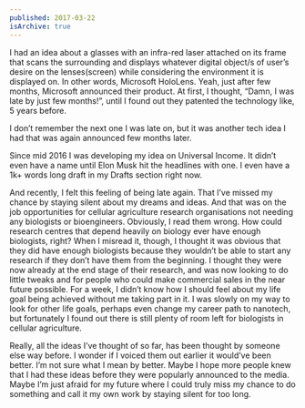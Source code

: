 ```yaml
---
published: 2017-03-22
isArchive: true
---
```


I had an idea about a glasses with an infra-red laser attached on its frame that scans the surrounding and displays whatever digital object/s of user’s desire on the lenses(screen) while considering the environment it is displayed on. In other words, Microsoft HoloLens. Yeah, just after few months, Microsoft announced their product. At first, I thought,&nbsp;“Damn, I was late by just few months!”, until I found out they patented the technology like, 5 years before.

I don’t remember the next one I was late on, but it was another tech idea I had that was again announced few months later.

Since mid 2016 I was developing my idea on Universal Income. It didn’t even have a name until Elon Musk hit the headlines with one. I even have a 1k+ words long draft in my Drafts section right now.

And recently, I felt this feeling of being late again. That I’ve missed my chance by staying silent about my dreams and ideas. And that was on the job opportunities for cellular agriculture research organisations not needing any biologists or bioengineers. Obviously, I read them wrong. How could research centres that depend heavily on biology ever have enough biologists, right? When I misread it, though, I thought it was obvious that they did have enough biologists because they wouldn’t be able to start any research if they don’t have them from the beginning. I thought they were now already at the end stage of their research, and was now looking to do little tweaks and for people who could make commercial sales in the near future possible. For a week, I didn’t know how I should feel about my life goal being achieved without me taking part in it. I was slowly on my way to look for other life goals, perhaps even change my career path to nanotech, but fortunately I found out there is still plenty of room left for biologists in cellular agriculture.

Really, all the ideas I’ve thought of so far, has been thought by someone else way before. I wonder if I voiced them out earlier it would’ve been better. I’m not sure what I mean by better. Maybe I hope more people knew that I had these ideas before they were popularly announced to the media. Maybe I’m just afraid for my future where I could truly miss my chance to do something and call it my own work by staying silent for too long.
